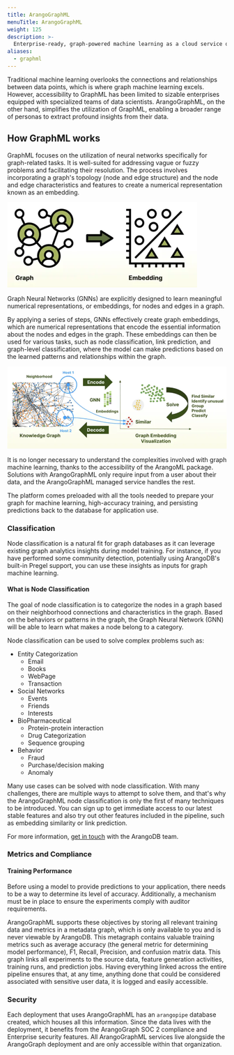 ```yaml
---
title: ArangoGraphML
menuTitle: ArangoGraphML
weight: 125
description: >-
  Enterprise-ready, graph-powered machine learning as a cloud service or self-managed
aliases:
  - graphml
---
```

Traditional machine learning overlooks the connections and relationships
between data points, which is where graph machine learning excels. However,
accessibility to GraphML has been limited to sizable enterprises equipped with
specialized teams of data scientists. ArangoGraphML, on the other hand,
simplifies the utilization of GraphML, enabling a broader range of personas to
extract profound insights from their data.

## How GraphML works

GraphML focuses on the utilization of neural networks specifically for
graph-related tasks. It is well-suited for addressing vague or fuzzy problems
and facilitating their resolution. The process involves incorporating a graph's
topology (node and edge structure) and the node and edge characteristics and
features to create a numerical representation known as an embedding.

![GraphML Embeddings](../../../images/GraphML-Embeddings.webp)

Graph Neural Networks (GNNs) are explicitly designed to learn meaningful
numerical representations, or embeddings, for nodes and edges in a graph.

By applying a series of steps, GNNs effectively create graph embeddings,
which are numerical representations that encode the essential information
about the nodes and edges in the graph. These embeddings can then be used
for various tasks, such as node classification, link prediction, and
graph-level classification, where the model can make predictions based on the
learned patterns and relationships within the graph.

![GraphML Workflow](../../../images/GraphML-How-it-works.webp)

It is no longer necessary to understand the complexities involved with graph
machine learning, thanks to the accessibility of the ArangoML package.
Solutions with ArangoGraphML only require input from a user about
their data, and the ArangoGraphML managed service handles the rest.

The platform comes preloaded with all the tools needed to prepare your graph
for machine learning, high-accuracy training, and persisting predictions back
to the database for application use.

### Classification

Node classification is a natural fit for graph databases as it can leverage
existing graph analytics insights during model training. For instance, if you
have performed some community detection, potentially using ArangoDB's built-in
Pregel support, you can use these insights as inputs for graph machine learning. 

#### What is Node Classification

The goal of node classification is to categorize the nodes in a graph based on
their neighborhood connections and characteristics in the graph. Based on the
behaviors or patterns in the graph, the Graph Neural Network (GNN) will be able
to learn what makes a node belong to a category.

Node classification can be used to solve complex problems such as:
- Entity Categorization 
  - Email
  - Books
  - WebPage
  - Transaction
- Social Networks
  - Events
  - Friends
  - Interests
- BioPharmaceutical
  - Protein-protein interaction
  - Drug Categorization
  - Sequence grouping
- Behavior
  - Fraud 
  - Purchase/decision making
  - Anomaly 

Many use cases can be solved with node classification. With many challenges,
there are multiple ways to attempt to solve them, and that's why the
ArangoGraphML node classification is only the first of many techniques to be
introduced. You can sign up to get immediate access to our latest stable
features and also try out other features included in the pipeline, such as
embedding similarity or link prediction.

For more information, [get in touch](https://www.arangodb.com/contact/)
with the ArangoDB team.

### Metrics and Compliance

#### Training Performance

Before using a model to provide predictions to your application, there needs
to be a way to determine its level of accuracy. Additionally, a mechanism must
be in place to ensure the experiments comply with auditor requirements.

ArangoGraphML supports these objectives by storing all relevant training data
and metrics in a metadata graph, which is only available to you and is never
viewable by ArangoDB. This metagraph contains valuable training metrics such as
average accuracy (the general metric for determining model performance), F1,
Recall, Precision, and confusion matrix data. This graph links all experiments
to the source data, feature generation activities, training runs, and prediction
jobs. Having everything linked across the entire pipeline ensures that, at any
time, anything done that could be considered associated with sensitive user data,
it is logged and easily accessible.

### Security

Each deployment that uses ArangoGraphML has an `arangopipe` database created,
which houses all this information. Since the data lives with the deployment,
it benefits from the ArangoGraph SOC 2 compliance and Enterprise security features.
All ArangoGraphML services live alongside the ArangoGraph deployment and are only
accessible within that organization.